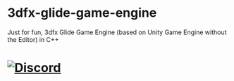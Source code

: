 # 3dfx-glide-game-engine
Just for fun, 3dfx Glide Game Engine (based on Unity Game Engine without the Editor) in C++

[![Discord](https://img.shields.io/discord/717501929642655804?label=Discord)](https://discord.gg/Dyfqjd5)
==========================

